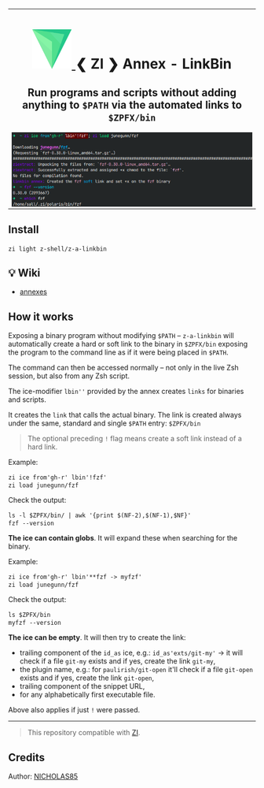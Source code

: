 <table style="align:center;width:100%;height:auto">
<tr><td align="center">
  <h1>
    <a href="https://github.com/z-shell/zi">
      <img style="align:center;width:80px;height:auto" src="https://github.com/z-shell/zi/raw/main/docs/images/logo.svg" />
    </a>❮ ZI ❯ Annex - LinkBin
  </h1>
<h2>Run programs and scripts without adding anything to <code>$PATH</code> via the automated <b>links</b> to <code>$ZPFX/bin</code>
</h2>
    <img align="center" src="img/linkbin.png" alt="eval preview" />
  </td>
</tr>
</table>

## Install

```shell
zi light z-shell/z-a-linkbin
```

## 💡 Wiki

- [annexes](https://z.digitalclouds.dev/docs/ecosystem/annexes)

## How it works

Exposing a binary program without modifying `$PATH` – `z-a-linkbin` will automatically create a hard or soft link to the binary in `$ZPFX/bin` exposing the program to the command line as if it were being placed in `$PATH`.

The command can then be accessed normally – not only in the live Zsh session, but also from any Zsh script.

The ice-modifier `lbin''` provided by the annex creates `links` for binaries and scripts.

It creates the `link` that calls the actual binary. The link is created always under the same, standard and single `$PATH` entry: `$ZPFX/bin`

> The optional preceding `!` flag means create a soft link instead of a hard link.

Example:

```shell
zi ice from'gh-r' lbin'!fzf'
zi load junegunn/fzf
```

Check the output:

```shell
ls -l $ZPFX/bin/ | awk '{print $(NF-2),$(NF-1),$NF}'
fzf --version
```

**The ice can contain globs**. It will expand these when searching for the binary.

Example:

```shell
zi ice from'gh-r' lbin'**fzf -> myfzf'
zi load junegunn/fzf
```

Check the output:

```shell
ls $ZPFX/bin
myfzf --version
```

**The ice can be empty**. It will then try to create the link:

- trailing component of the `id_as` ice, e.g.: `id_as'exts/git-my'` → it will check if a file `git-my` exists and if yes, create the link `git-my`,
- the plugin name, e.g.: for `paulirish/git-open` it'll check if a file `git-open` exists and if yes, create the link `git-open`,
- trailing component of the snippet URL,
- for any alphabetically first executable file.

Above also applies if just `!` were passed.

---

> This repository compatible with [ZI](https://github.com/z-shell/zi).

## Credits

Author: [NICHOLAS85](https://github.com/NICHOLAS85)
